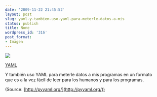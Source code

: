 ```yaml
---
date: '2009-11-22 21:45:52'
layout: post
slug: yaml-y-tambien-uso-yaml-para-meterle-datos-a-mis
status: publish
title: None
wordpress_id: '316'
post_format:
- Imagen
---
```


[![](http://jjdenis.files.wordpress.com/2012/04/tumblr_ktj30gflp71qzqnl8o1_250.png)](http://pyyaml.org/)

[YAML](http://pyyaml.org/)




Y también uso YAML para meterle datos a mis programas en un formato que es a la vez fácil de leer para los humanos y para los programas.

(Source: [http://pyyaml.org/](http://pyyaml.org/))
